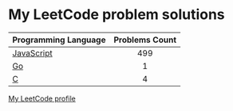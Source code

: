 # My LeetCode problem solutions

|    Programming Language  |    Problems Count  | 
|----------|:-------------:|
| [JavaScript](https://github.com/nikitapozdeev/programming-problems/tree/master/leetcode/javascript) | 499 | 
| [Go](https://github.com/nikitapozdeev/programming-problems/tree/master/leetcode/go) | 1 | 
| [C](https://github.com/nikitapozdeev/programming-problems/tree/master/leetcode/c) | 4 | 

[My LeetCode profile](https://leetcode.com/nikitapozdeev/)
